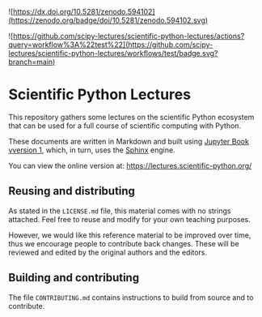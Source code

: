 ![https://dx.doi.org/10.5281/zenodo.594102](https://zenodo.org/badge/doi/10.5281/zenodo.594102.svg)

![https://github.com/scipy-lectures/scientific-python-lectures/actions?query=workflow%3A%22test%22](https://github.com/scipy-lectures/scientific-python-lectures/workflows/test/badge.svg?branch=main)

# Scientific Python Lectures

This repository gathers some lectures on the scientific Python
ecosystem that can be used for a full course of scientific computing with
Python.

These documents are written in Markdown and built using [Jupyter Book vversion
1](https://jupyterbook.org/en/stable/intro.html), which, in turn, uses the
[Sphinx](https://www.sphinx-doc.org) engine.

You can view the online version at: <https://lectures.scientific-python.org/>

## Reusing and distributing

As stated in the `LICENSE.md` file, this material comes with no strings
attached. Feel free to reuse and modify for your own teaching purposes.

However, we would like this reference material to be improved over time,
thus we encourage people to contribute back changes. These will be
reviewed and edited by the original authors and the editors.

## Building and contributing

The file `CONTRIBUTING.md` contains instructions to build from source
and to contribute.
